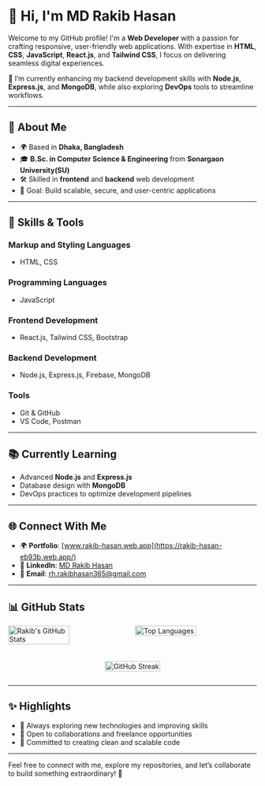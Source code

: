 # 👋 Hi, I'm MD Rakib Hasan

Welcome to my GitHub profile! I'm a **Web Developer** with a passion for crafting responsive, user-friendly web applications. With expertise in **HTML**, **CSS**, **JavaScript**, **React.js**, and **Tailwind CSS**, I focus on delivering seamless digital experiences.

🌱 I’m currently enhancing my backend development skills with **Node.js**, **Express.js**, and **MongoDB**, while also exploring **DevOps** tools to streamline workflows.

---

## 🚀 **About Me**
- 🌍 Based in **Dhaka, Bangladesh**
- 🎓 **B.Sc. in Computer Science & Engineering** from **Sonargaon University(SU)**
- 🛠️ Skilled in **frontend** and **backend** web development
- 🎯 Goal: Build scalable, secure, and user-centric applications

---

## 🔧 **Skills & Tools**
### **Markup and Styling Languages**
- HTML, CSS

### **Programming Languages**
- JavaScript

### **Frontend Development**
- React.js, Tailwind CSS, Bootstrap

### **Backend Development**
- Node.js, Express.js, Firebase, MongoDB

### **Tools**
- Git & GitHub
- VS Code, Postman

---

## 📚 **Currently Learning**
- Advanced **Node.js** and **Express.js**
- Database design with **MongoDB**
- DevOps practices to optimize development pipelines

---

## 🌐 **Connect With Me**
- 🌍 **Portfolio**: [www.rakib-hasan.web.app](https://rakib-hasan-eb93b.web.app/)  
- 💼 **LinkedIn**: [MD Rakib Hasan](https://www.linkedin.com/in/md-rakib-hasan-0606b933a/)  
- 📧 **Email**: [rh.rakibhasan365@gmail.com](mailto:rh.rakibhasan365@gmail.com)  

---

## 📊 GitHub Stats
<div style="display: flex; flex-direction: column; align-items: center; width: 100%; gap: 20px;">

  <div style="display: flex; flex-direction: row; width: 100%; gap: 10px;">
    <!-- First Row -->
    <img 
      src="https://github-readme-stats.vercel.app/api?username=rakibwebdev23&show_icons=true&theme=radical&count_private=true" 
      alt="Rakib's GitHub Stats" 
      style="width: 50%; height: auto;" 
    />
    <img 
      src="https://github-readme-stats.vercel.app/api/top-langs/?username=rakibwebdev23&layout=compact&theme=radical" 
      alt="Top Languages" 
      style="width: 50%; height: auto;" 
    />
  </div>

  <!-- Second Row -->
  <img 
    src="https://streak-stats.demolab.com?user=rakibwebdev23&theme=radical&hide_border=true&date_format=M%20j%5B%2C%20Y%5D" 
    alt="GitHub Streak" 
    style="width: 100%; height: auto;" 
  />

</div>


---

## ✨ **Highlights**
- 🔭 Always exploring new technologies and improving skills  
- 🤝 Open to collaborations and freelance opportunities  
- 🌟 Committed to creating clean and scalable code  

---

Feel free to connect with me, explore my repositories, and let’s collaborate to build something extraordinary! 🚀
